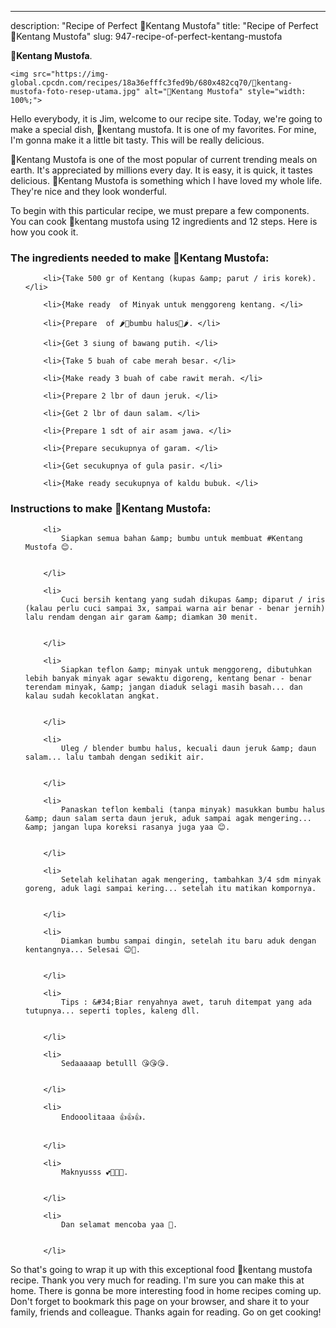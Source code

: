 ---
description: "Recipe of Perfect 🥔Kentang Mustofa"
title: "Recipe of Perfect 🥔Kentang Mustofa"
slug: 947-recipe-of-perfect-kentang-mustofa

<p>
	<strong>🥔Kentang Mustofa</strong>. 
	
</p>
<p>
	
	<img src="https://img-global.cpcdn.com/recipes/18a36efffc3fed9b/680x482cq70/🥔kentang-mustofa-foto-resep-utama.jpg" alt="🥔Kentang Mustofa" style="width: 100%;">
	
	
</p>
<p>
	Hello everybody, it is Jim, welcome to our recipe site. Today, we're going to make a special dish, 🥔kentang mustofa. It is one of my favorites. For mine, I'm gonna make it a little bit tasty. This will be really delicious.
</p>
	
<p>
	
</p>
<p>
	🥔Kentang Mustofa is one of the most popular of current trending meals on earth. It's appreciated by millions every day. It is easy, it is quick, it tastes delicious. 🥔Kentang Mustofa is something which I have loved my whole life. They're nice and they look wonderful.
</p>

<p>
To begin with this particular recipe, we must prepare a few components. You can cook 🥔kentang mustofa using 12 ingredients and 12 steps. Here is how you cook it.
</p>

<h3>The ingredients needed to make 🥔Kentang Mustofa:</h3>

<ol>
	
		<li>{Take 500 gr of Kentang (kupas &amp; parut / iris korek). </li>
	
		<li>{Make ready  of Minyak untuk menggoreng kentang. </li>
	
		<li>{Prepare  of 🌶🌰bumbu halus🌰🌶. </li>
	
		<li>{Get 3 siung of bawang putih. </li>
	
		<li>{Take 5 buah of cabe merah besar. </li>
	
		<li>{Make ready 3 buah of cabe rawit merah. </li>
	
		<li>{Prepare 2 lbr of daun jeruk. </li>
	
		<li>{Get 2 lbr of daun salam. </li>
	
		<li>{Prepare 1 sdt of air asam jawa. </li>
	
		<li>{Prepare secukupnya of garam. </li>
	
		<li>{Get secukupnya of gula pasir. </li>
	
		<li>{Make ready secukupnya of kaldu bubuk. </li>
	
</ol>
<p>
	
</p>

<h3>Instructions to make 🥔Kentang Mustofa:</h3>

<ol>
	
		<li>
			Siapkan semua bahan &amp; bumbu untuk membuat #Kentang Mustofa 😊.
			
			
		</li>
	
		<li>
			Cuci bersih kentang yang sudah dikupas &amp; diparut / iris (kalau perlu cuci sampai 3x, sampai warna air benar - benar jernih) lalu rendam dengan air garam &amp; diamkan 30 menit.
			
			
		</li>
	
		<li>
			Siapkan teflon &amp; minyak untuk menggoreng, dibutuhkan lebih banyak minyak agar sewaktu digoreng, kentang benar - benar terendam minyak, &amp; jangan diaduk selagi masih basah... dan kalau sudah kecoklatan angkat.
			
			
		</li>
	
		<li>
			Uleg / blender bumbu halus, kecuali daun jeruk &amp; daun salam... lalu tambah dengan sedikit air.
			
			
		</li>
	
		<li>
			Panaskan teflon kembali (tanpa minyak) masukkan bumbu halus &amp; daun salam serta daun jeruk, aduk sampai agak mengering... &amp; jangan lupa koreksi rasanya juga yaa 😊.
			
			
		</li>
	
		<li>
			Setelah kelihatan agak mengering, tambahkan 3/4 sdm minyak goreng, aduk lagi sampai kering... setelah itu matikan kompornya.
			
			
		</li>
	
		<li>
			Diamkan bumbu sampai dingin, setelah itu baru aduk dengan kentangnya... Selesai 😊🙂.
			
			
		</li>
	
		<li>
			Tips : &#34;Biar renyahnya awet, taruh ditempat yang ada tutupnya... seperti toples, kaleng dll.
			
			
		</li>
	
		<li>
			Sedaaaaap betulll 😘😘😘.
			
			
		</li>
	
		<li>
			Endooolitaaa 👍👍👍.
			
			
		</li>
	
		<li>
			Maknyusss 💕💖💞💥.
			
			
		</li>
	
		<li>
			Dan selamat mencoba yaa 🤗.
			
			
		</li>
	
</ol>

<p>
	
</p>

<p>
	So that's going to wrap it up with this exceptional food 🥔kentang mustofa recipe. Thank you very much for reading. I'm sure you can make this at home. There is gonna be more interesting food in home recipes coming up. Don't forget to bookmark this page on your browser, and share it to your family, friends and colleague. Thanks again for reading. Go on get cooking!
</p>
